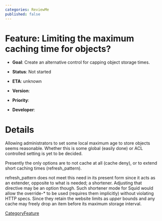 ```yaml
---
categories: ReviewMe
published: false
---
```

# Feature: Limiting the maximum caching time for objects?

  - **Goal**: Create an alternative control for capping object storage
    times.

  - **Status**: Not started

  - **ETA**: unknown

  - **Version**:

  - **Priority**:

  - **Developer**:

# Details

Allowing administrators to set some local maximum age to store objects
seems reasonable. Whether this is some global (easily done) or ACL
controlled setting is yet to be decided.

Presently the only options are to not cache at all (cache deny), or to
extend short caching times (refresh_pattern).

refresh_pattern does not meet this need in its present form since it
acts as an extender, opposite to what is needed; a shortener. Adjusting
that directive may be an option though. Such shortener mode for Squid
would allow the override-\* to be used (requires them implicitly)
without violating HTTP specs. Since they retain the website limits as
*upper* bounds and any cache may freely drop an item before its maximum
storage interval.

[CategoryFeature](/CategoryFeature)
